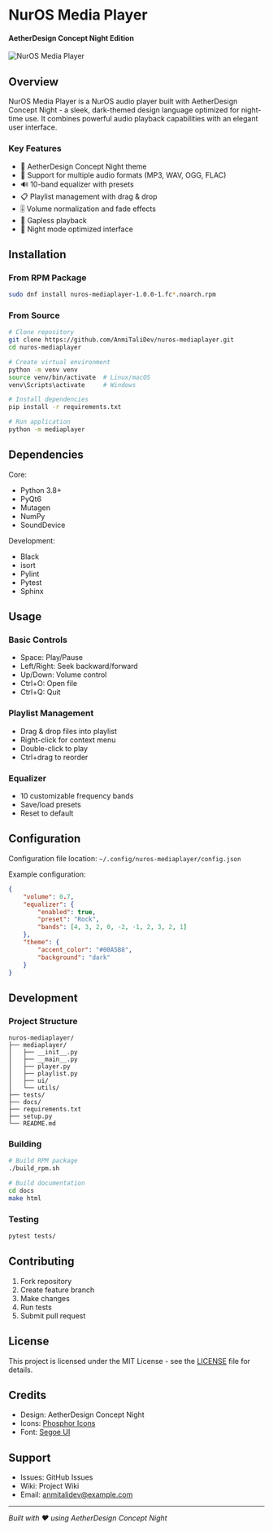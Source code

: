 # NurOS Media Player
#### AetherDesign Concept Night Edition

![NurOS Media Player](docs/images/preview.png)

## Overview

NurOS Media Player is a NurOS audio player built with AetherDesign Concept Night - a sleek, dark-themed design language optimized for night-time use. It combines powerful audio playback capabilities with an elegant user interface.

### Key Features

- 🎨 AetherDesign Concept Night theme
- 🎵 Support for multiple audio formats (MP3, WAV, OGG, FLAC)  
- 🔊 10-band equalizer with presets
- 📋 Playlist management with drag & drop
- 🎚️ Volume normalization and fade effects
- 🔄 Gapless playback
- 🌙 Night mode optimized interface

## Installation

### From RPM Package
```bash
sudo dnf install nuros-mediaplayer-1.0.0-1.fc*.noarch.rpm
```

### From Source
```bash
# Clone repository
git clone https://github.com/AnmiTaliDev/nuros-mediaplayer.git
cd nuros-mediaplayer

# Create virtual environment
python -m venv venv
source venv/bin/activate  # Linux/macOS
venv\Scripts\activate     # Windows

# Install dependencies
pip install -r requirements.txt

# Run application
python -m mediaplayer
```

## Dependencies

Core:
- Python 3.8+
- PyQt6
- Mutagen
- NumPy
- SoundDevice

Development:
- Black
- isort
- Pylint
- Pytest
- Sphinx

## Usage

### Basic Controls
- Space: Play/Pause
- Left/Right: Seek backward/forward
- Up/Down: Volume control
- Ctrl+O: Open file
- Ctrl+Q: Quit

### Playlist Management
- Drag & drop files into playlist
- Right-click for context menu
- Double-click to play
- Ctrl+drag to reorder

### Equalizer
- 10 customizable frequency bands
- Save/load presets
- Reset to default

## Configuration

Configuration file location: `~/.config/nuros-mediaplayer/config.json`

Example configuration:
```json
{
    "volume": 0.7,
    "equalizer": {
        "enabled": true,
        "preset": "Rock",
        "bands": [4, 3, 2, 0, -2, -1, 2, 3, 2, 1]
    },
    "theme": {
        "accent_color": "#00A5B8",
        "background": "dark"
    }
}
```

## Development

### Project Structure
```
nuros-mediaplayer/
├── mediaplayer/
│   ├── __init__.py
│   ├── __main__.py
│   ├── player.py
│   ├── playlist.py
│   ├── ui/
│   └── utils/
├── tests/
├── docs/
├── requirements.txt
├── setup.py
└── README.md
```

### Building
```bash
# Build RPM package
./build_rpm.sh

# Build documentation
cd docs
make html
```

### Testing
```bash
pytest tests/
```

## Contributing

1. Fork repository
2. Create feature branch
3. Make changes
4. Run tests
5. Submit pull request

## License

This project is licensed under the MIT License - see the [LICENSE](LICENSE) file for details.

## Credits

- Design: AetherDesign Concept Night
- Icons: [Phosphor Icons](https://phosphoricons.com)
- Font: [Segoe UI](https://docs.microsoft.com/en-us/typography/font-list/segoe-ui)

## Support

- Issues: GitHub Issues
- Wiki: Project Wiki
- Email: anmitalidev@example.com

---
*Built with ❤️ using AetherDesign Concept Night*